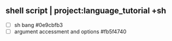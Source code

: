 ## shell script | project:language_tutorial +sh
* [ ] sh bang  #0e9cbfb3
* [ ] argument accessment and options  #fb5f4740
